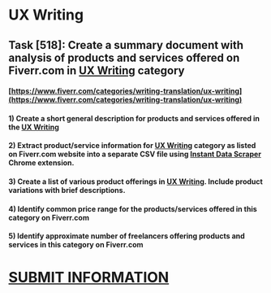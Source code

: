 # UX Writing
## Task [518]: Create a summary document with analysis of products and services offered on Fiverr.com in [UX Writing](https://www.fiverr.com/categories/writing-translation/ux-writing) category
#### [https://www.fiverr.com/categories/writing-translation/ux-writing](https://www.fiverr.com/categories/writing-translation/ux-writing)
#### 1) Create a short general description for products and services offered in the [UX Writing](https://www.fiverr.com/categories/writing-translation/ux-writing)
#### 2) Extract product/service information for [UX Writing](https://www.fiverr.com/categories/writing-translation/ux-writing) category as listed on Fiverr.com website into a separate CSV file using [Instant Data Scraper](https://chrome.google.com/webstore/detail/instant-data-scraper/ofaokhiedipichpaobibbnahnkdoiiah) Chrome extension.
#### 3) Create a list of various product offerings in [UX Writing](https://www.fiverr.com/categories/writing-translation/ux-writing). Include product variations with brief descriptions.
#### 4) Identify common price range for the products/services offered in this category on Fiverr.com
#### 5) Identify approximate number of freelancers offering products and services in this category on Fiverr.com

# [SUBMIT INFORMATION](https://forms.office.com/r/8AEKjkLxKG)
